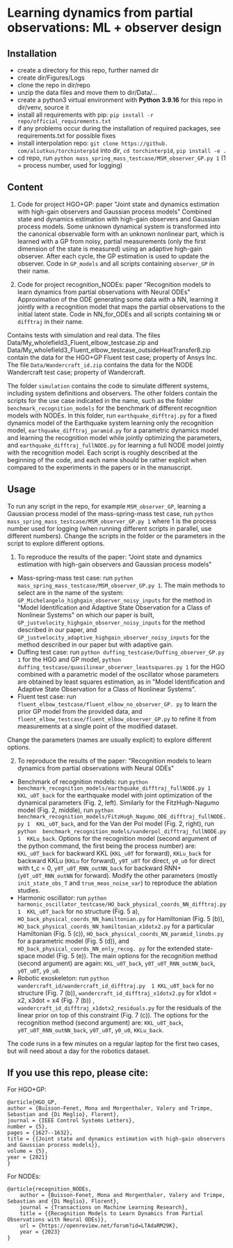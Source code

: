 # Learning dynamics from partial observations: ML + observer design

## Installation

- create a directory for this repo, further named dir
- create dir/Figures/Logs
- clone the repo in dir/repo 
- unzip the data files and move them to dir/Data/...
- create a python3 virtual environment with **Python 3.9.16** for this repo in 
  dir/venv, source it
- install all requirements with pip: `pip install -r repo/official_requirements.txt`
- if any problems occur during the installation of required packages, see
  requirements.txt for possible fixes
- install interpolation repo: `git clone https://github.
  com/aliutkus/torchinterp1d` into dir, `cd torchinterp1d`, `pip install -e .`
- cd repo, run `python mass_spring_mass_testcase/MSM_observer_GP.py 1` (1 =
  process number, used for logging)

## Content

1. Code for project HGO+GP: paper "Joint state and dynamics estimation with 
   high-gain observers and Gaussian process models"
Combined state and dynamics estimation
with high-gain observers and Gaussian process models. Some unknown dynamical 
system is transformed into the canonical 
observable form with an unknown nonlinear part, which is learned with a GP 
from noisy, partial measurements (only the first dimension of the state is 
measured) using an adaptive high-gain observer. After each cycle, the GP 
estimation is used to update the observer.
Code in `GP_models` and all scripts containing `observer_GP` in their name.


2. Code for project recognition_NODEs: paper "Recognition models to learn 
   dynamics from partial observations with Neural ODEs"
Approximation of the ODE generating 
some data with a NN, learning it jointly with a recognition model that maps 
the partial observations to the initial latent state. 
Code in NN_for_ODEs and all scripts containing `NN` or `difftraj` in their name.

Contains tests with simulation and real data. 
The files Data/My_wholefield3_Fluent_elbow_testcase.zip and 
Data/My_wholefield3_Fluent_elbow_testcase_outsideHeatTransfer8.zip contain 
the data for the HGO+GP Fluent test case; property of Ansys Inc.
The file `Data/Wandercraft_id.zip` contains 
the data for the NODE Wandercraft test case; property of Wandercraft.

The folder `simulation` contains the code to simulate different systems, 
including system definitions and observers. The other folders contain 
the scripts for the use case indicated in the name, such as the folder 
`benchmark_recognition_models` for the benchmark of different recognition 
models with NODEs. In this folder, run `earthquake_difftraj.py` for a fixed 
dynamics model of the Earthquake system learning only the recognition model, 
`earthquake_difftraj_paramid.py` for a parametric dynamics model and 
learning the recognition model while jointly optimizing the parameters, and 
`earthquake_difftraj_fullNODE.py` for learning a full NODE model jointly with 
the recognition model. Each script is roughly described at the beginning of 
the code, and each name should be rather explicit when compared to the 
experiments in the papers or in the manuscript.


## Usage

To run any script in the repo, for example `MSM_observer_GP`, learning a 
Gaussian process model of the mass-spring-mass test case, run `python 
mass_spring_mass_testcase/MSM_observer_GP.py 1` where 1 is the process 
number used for logging (when running different scripts in parallel, use 
different numbers). Change the scripts in the folder or the parameters in the 
script to explore different options. 

1. To reproduce the results of the paper: "Joint state and dynamics estimation with 
   high-gain observers and Gaussian process models"

- Mass-spring-mass test case: run `python 
mass_spring_mass_testcase/MSM_observer_GP.py 1`. The main methods to select are 
  in the name of the system: `GP_Michelangelo_highgain_observer_noisy_inputs` 
  for the method in "Model Identification and Adaptive State Observation for 
  a Class of Nonlinear Systems" on which our paper is built, 
  `GP_justvelocity_highgain_observer_noisy_inputs` for the method described 
  in our paper, and `GP_justvelocity_adaptive_highgain_observer_noisy_inputs` for the 
  method described in our paper but with adaptive gain.
- Duffing test case: run `python duffing_testcase/Duffing_observer_GP.py 1` 
  for the HGO and GP model, `python 
  duffing_testcase/quasilinear_observer_leastsquares.py 1` for the HGO 
  combined with a parametric model of the oscillator whose parameters are 
  obtained by least squares estimation, as in "Model Identification and Adaptive State Observation for 
  a Class of Nonlinear Systems".
- Fluent test case: run `fluent_elbow_testcase/fluent_elbow_no_observer_GP.
  py` to learn the prior GP model from the provided data, and 
  `fluent_elbow_testcase/fluent_elbow_observer_GP.py` to refine it from 
  measurements at a single point of the modified dataset. 

Change the parameters (names are usually explicit) to explore different 
options. 


2. To reproduce the results of the paper: "Recognition models to learn 
   dynamics from partial observations with Neural ODEs"

- Benchmark of recognition models: run `python 
  benchmark_recognition_models/earthquake_difftraj_fullNODE.py 1 
  KKL_u0T_back` for the earthquake model with joint optimization of the 
  dynamical parameters (Fig. 2, left). Similarly for the 
  FitzHugh-Nagumo model (Fig. 2, middle), run `python 
  benchmark_recognition_models/FitzHugh_Nagumo_ODE_difftraj_fullNODE.py 1 
  KKL_u0T_back`, and for the Van der Pol model (Fig. 2, right), run `python 
  benchmark_recognition_models/vanderpol_difftraj_fullNODE.py 1 
  KKLu_back`. Options for the recognition model (second argument of the 
  python command, the first being the process number) are: `KKL_u0T_back` for 
  backward KKL (`KKL_u0T` for forward), `KKLu_back` for 
  backward KKLu (`KKLu` for forward), `y0T_u0T` for direct, `y0_u0` for 
  direct with t_c = 0, `y0T_u0T_RNN_outNN_back` for backward RNN+ 
  (`y0T_u0T_RNN_outNN` for forward). Modify the other parameters (mostly 
  `init_state_obs_T` and `true_meas_noise_var`) to reproduce the ablation 
  studies.
- Harmonic oscillator: run `python 
  harmonic_oscillator_testcase/HO_back_physical_coords_NN_difftraj.py 1 
  KKL_u0T_back` for no structure (Fig. 5 a), 
  `HO_back_physical_coords_NN_hamiltonian.py` for Hamiltonian (Fig. 5 (b)), 
  `HO_back_physical_coords_NN_hamiltonian_x1dotx2.py` for a particular 
  Hamiltonian (Fig. 5 (c)), `HO_back_physical_coords_NN_paramid_linobs.py` for 
  a parametric model (Fig. 5 (d)), and `HO_back_physical_coords_NN_only_recog.
  py` for the extended state-space model (Fig. 5 (e)). The main options for the 
  recognition method (second argument) are again: `KKL_u0T_back`, `y0T_u0T_RNN_outNN_back`, 
  `y0T_u0T`, `y0_u0`.
- Robotic exoskeleton: run `python wandercraft_id/wandercraft_id_difftraj.py 
  1 KKL_u0T_back` for no structure (Fig. 7 (b)), 
  `wandercraft_id_difftraj_x1dotx2.py` for x1dot = x2, x3dot = x4 (Fig. 7 (b))
  , `wandercraft_id_difftraj_x1dotx2_residuals.py` for the residuals of the linear prior on 
  top of this constraint (Fig. 7 (c)). The options for the recognition 
  method (second argument) are: `KKL_u0T_back`, `y0T_u0T_RNN_outNN_back`, 
  `y0T_u0T`, `y0_u0`, `KKLu_back`.

The code runs in a few minutes on a regular laptop for the first two cases, 
but will need about a day for the robotics dataset.


## If you use this repo, please cite:
For HGO+GP:
```
@article{HGO_GP,
author = {Buisson-Fenet, Mona and Morgenthaler, Valery and Trimpe, Sebastian and {Di Meglio}, Florent},
journal = {IEEE Control Systems Letters},
number = {5},
pages = {1627--1632},
title = {{Joint state and dynamics estimation with high-gain observers and Gaussian process models}},
volume = {5},
year = {2021}
}
```

For NODEs:
```
@article{recognition_NODEs,
	author = {Buisson-Fenet, Mona and Morgenthaler, Valery and Trimpe, Sebastian and {Di Meglio}, Florent},
	journal = {Transactions on Machine Learning Research},
	title = {{Recognition Models to Learn Dynamics from Partial Observations with Neural ODEs}},
	url = {https://openreview.net/forum?id=LTAdaRM29K},
	year = {2023}
}
```
 
